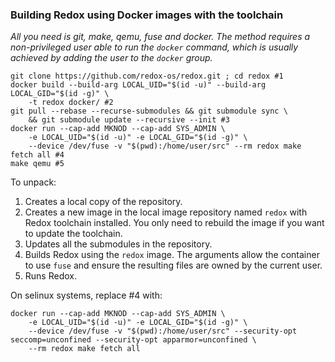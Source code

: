 ### Building Redox using Docker images with the toolchain

*All you need is git, make, qemu, fuse and docker. The method requires a non-privileged user able to run the `docker` command, which is usually achieved by adding the user to the `docker` group.*

```shell
git clone https://github.com/redox-os/redox.git ; cd redox #1
docker build --build-arg LOCAL_UID="$(id -u)" --build-arg LOCAL_GID="$(id -g)" \
    -t redox docker/ #2
git pull --rebase --recurse-submodules && git submodule sync \
    && git submodule update --recursive --init #3
docker run --cap-add MKNOD --cap-add SYS_ADMIN \
    -e LOCAL_UID="$(id -u)" -e LOCAL_GID="$(id -g)" \
    --device /dev/fuse -v "$(pwd):/home/user/src" --rm redox make fetch all #4
make qemu #5
```
To unpack:
1. Creates a local copy of the repository.
2. Creates a new image in the local image repository named `redox` with Redox toolchain installed. You only need to rebuild the image if you want to update the toolchain.
3. Updates all the submodules in the repository.
4. Builds Redox using the `redox` image. The arguments allow the container to use `fuse` and ensure the resulting files are owned by the current user.
5. Runs Redox.

On selinux systems, replace #4 with:
```
docker run --cap-add MKNOD --cap-add SYS_ADMIN \
    -e LOCAL_UID="$(id -u)" -e LOCAL_GID="$(id -g)" \
    --device /dev/fuse -v "$(pwd):/home/user/src" --security-opt seccomp=unconfined --security-opt apparmor=unconfined \
    --rm redox make fetch all
```
